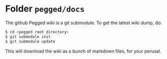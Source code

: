 # Folder `pegged/docs`

The github Pegged wiki is a git submodule. To get the latest wiki dump, do:

```bash
$ cd <pegged root directory>
$ git submodule init
$ git submodule update
```

This will download the wiki as a bunch of markdown files, for your perusal.
